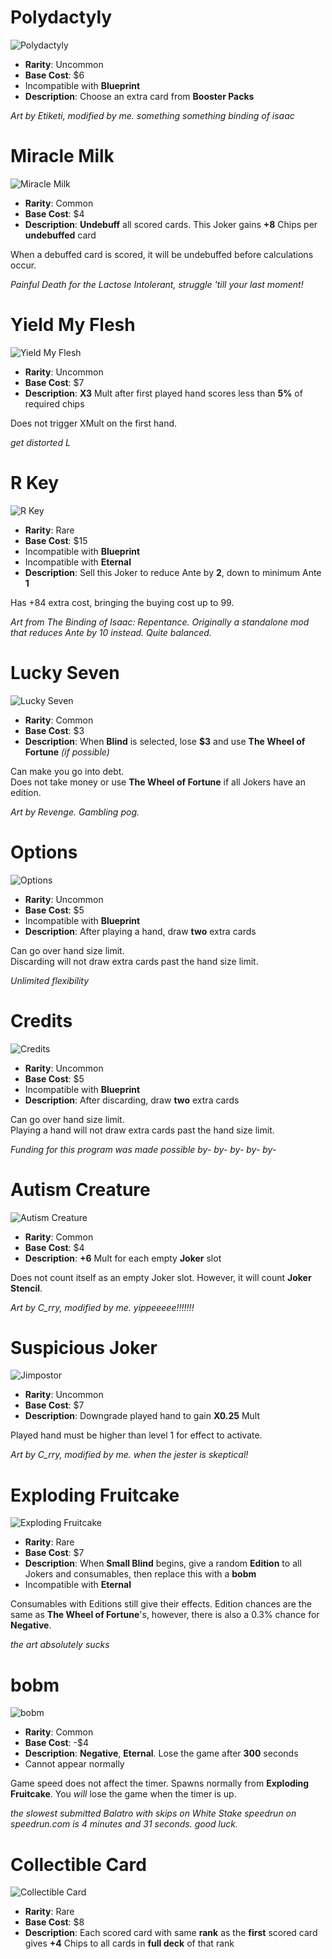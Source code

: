 # Polydactyly
![Polydactyly](./sprites/j_polydactyly.png)
- **Rarity**: Uncommon
- **Base Cost**: $6
- Incompatible with **Blueprint**
- **Description**: Choose an extra card from **Booster Packs**

*Art by Etiketi, modified by me. something something binding of isaac*

# Miracle Milk
![Miracle Milk](./sprites/j_miracle_milk.png)
- **Rarity**: Common
- **Base Cost**: $4
- **Description**: **Undebuff** all scored cards. This Joker gains **+8** Chips per **undebuffed** card

When a debuffed card is scored, it will be undebuffed before calculations occur.

*Painful Death for the Lactose Intolerant, struggle 'till your last moment!*

# Yield My Flesh
![Yield My Flesh](./sprites/j_yield_flesh.png)
- **Rarity**: Uncommon
- **Base Cost**: $7
- **Description**: **X3** Mult after first played hand scores less than **5%** of required chips

Does not trigger XMult on the first hand.

*get distorted L*

# R Key
![R Key](./sprites/j_r_key.png)
- **Rarity**: Rare
- **Base Cost**: $15
- Incompatible with **Blueprint**
- Incompatible with **Eternal**
- **Description**: Sell this Joker to reduce Ante by **2**, down to minimum Ante **1**

Has +84 extra cost, bringing the buying cost up to 99.

*Art from The Binding of Isaac: Repentance. Originally a standalone mod that reduces Ante by 10 instead. Quite balanced.*

# Lucky Seven
![Lucky Seven](./sprites/j_lucky_seven.png)
- **Rarity**: Common
- **Base Cost**: $3
- **Description**: When **Blind** is selected, lose **$3** and use **The Wheel of Fortune** *(if possible)*

Can make you go into debt.\
Does not take money or use **The Wheel of Fortune** if all Jokers have an edition.

*Art by Revenge. Gambling pog.*

# Options
![Options](./sprites/j_options.png)
- **Rarity**: Uncommon
- **Base Cost**: $5
- Incompatible with **Blueprint**
- **Description**: After playing a hand, draw **two** extra cards

Can go over hand size limit.\
Discarding will not draw extra cards past the hand size limit.

*Unlimited flexibility*

# Credits
![Credits](./sprites/j_credits.png)
- **Rarity**: Uncommon
- **Base Cost**: $5
- Incompatible with **Blueprint**
- **Description**: After discarding, draw **two** extra cards

Can go over hand size limit.\
Playing a hand will not draw extra cards past the hand size limit.

*Funding for this program was made possible by- by- by- by- by-*

# Autism Creature
![Autism Creature](./sprites/j_autism_creature.png)
- **Rarity**: Common
- **Base Cost**: $4
- **Description**: **+6** Mult for each empty **Joker** slot

Does not count itself as an empty Joker slot. However, it will count **Joker Stencil**.

*Art by C_rry, modified by me. yippeeeee!!!!!!!*

# Suspicious Joker
![Jimpostor](./sprites/j_jimpostor.png)
- **Rarity**: Uncommon
- **Base Cost**: $7
- **Description**: Downgrade played hand to gain **X0.25** Mult

Played hand must be higher than level 1 for effect to activate.

*Art by C_rry, modified by me. when the jester is skeptical!*

# Exploding Fruitcake
![Exploding Fruitcake](./sprites/j_exploding_fruitcake.png)
- **Rarity**: Rare
- **Base Cost**: $7
- **Description**: When **Small Blind** begins, give a random **Edition** to all Jokers and consumables, then replace this with a **bobm**
- Incompatible with **Eternal**

Consumables with Editions still give their effects.
Edition chances are the same as **The Wheel of Fortune**'s, however, there is also a 0.3% chance for **Negative**.

*the art absolutely sucks*

# bobm
![bobm](./sprites/j_bobm.png)
- **Rarity**: Common
- **Base Cost**: -$4
- **Description**: **Negative**, **Eternal**. Lose the game after **300** seconds
- Cannot appear normally

Game speed does not affect the timer.
Spawns normally from **Exploding Fruitcake**.
You *will* lose the game when the timer is up.

*the slowest submitted Balatro with skips on White Stake speedrun on speedrun.com is 4 minutes and 31 seconds. good luck.*

# Collectible Card
![Collectible Card](./sprites/j_rdcards.png)
- **Rarity**: Rare
- **Base Cost**: $8
- **Description**: Each scored card with same **rank** as the **first** scored card gives **+4** Chips to all cards in **full deck** of that rank